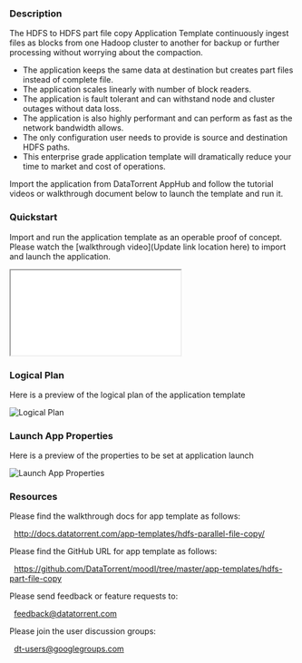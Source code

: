 ### Description
The HDFS to HDFS part file copy Application Template continuously ingest files as blocks from one Hadoop cluster to another for backup or further processing without worrying about the compaction.
- The application keeps the same data at destination but creates part files instead of complete file. 
- The application scales linearly with number of block readers.
- The application is fault tolerant and can withstand node and cluster outages without data loss.
- The application is also highly performant and can perform as fast as the network bandwidth allows.
- The only configuration user needs to provide is source and destination HDFS paths.
- This enterprise grade application template will dramatically reduce your time to market and cost of operations.

Import the application from DataTorrent AppHub and follow the tutorial videos or walkthrough document below to launch the template and run it.

### Quickstart
Import and run the application template as an operable proof of concept. Please watch the [walkthrough video](Update link location here) to import and launch the application.

<iframe src="Update link location here" allowfullscreen="allowfullscreen" class="video" id="basicVideo" ga-track="basicVideo"></iframe>

### Logical Plan

Here is a preview of the logical plan of the application template

![Logical Plan](https://www.datatorrent.com/wp-content/uploads/2017/06/HDFS_Part_File_Copy_DAG.png)

### Launch App Properties

Here is a preview of the properties to be set at application launch

![Launch App Properties](https://www.datatorrent.com/wp-content/uploads/2017/06/HDFS_Part_File_Copy_Properties.png)

### Resources

Please find the walkthrough docs for app template as follows:

&nbsp; <a href="http://docs.datatorrent.com/app-templates/hdfs-parallel-file-copy/"  class="docs" id="docs" ga-track="docs" target="_blank">http://docs.datatorrent.com/app-templates/hdfs-parallel-file-copy/</a>

Please find the GitHub URL for app template as follows:

&nbsp; <a href="https://github.com/DataTorrent/moodI/tree/master/app-templates/hdfs-part-file-copy"  class="github" id="github" ga-track="github" target="_blank">https://github.com/DataTorrent/moodI/tree/master/app-templates/hdfs-part-file-copy</a>

Please send feedback or feature requests to:

&nbsp; <a href="mailto:feedback@datatorrent.com"  class="feedback" id="feedback" ga-track="feedback">feedback@datatorrent.com</a>

Please join the user discussion groups:

&nbsp; <a href="mailto:dt-users@googlegroups.com"  class="maillist" id="maillist" ga-track="maillist">dt-users@googlegroups.com</a>
